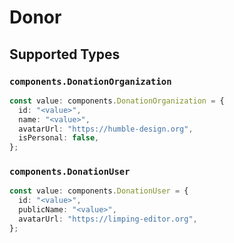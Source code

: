 # Donor


## Supported Types

### `components.DonationOrganization`

```typescript
const value: components.DonationOrganization = {
  id: "<value>",
  name: "<value>",
  avatarUrl: "https://humble-design.org",
  isPersonal: false,
};
```

### `components.DonationUser`

```typescript
const value: components.DonationUser = {
  id: "<value>",
  publicName: "<value>",
  avatarUrl: "https://limping-editor.org",
};
```

